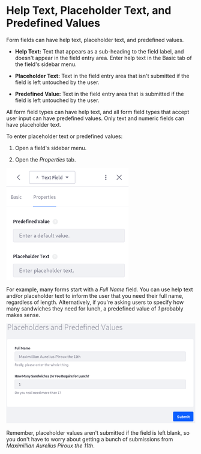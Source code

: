 # Help Text, Placeholder Text, and Predefined Values

Form fields can have help text, placeholder text, and predefined values.

-   **Help Text:** Text that appears as a sub-heading to the field label, and 
    doesn't appear in the field entry area. Enter help text in the Basic tab of 
    the field's sidebar menu.

-   **Placeholder Text:** Text in the field entry area that isn't submitted if 
    the field is left untouched by the user. 

-   **Predefined Value:** Text in the field entry area that is submitted if the 
    field is left untouched by the user. 

All form field types can have help text, and all form field types that accept 
user input can have predefined values. Only text and numeric fields can have 
placeholder text. 

To enter placeholder text or predefined values: 

1.  Open a field's sidebar menu.

2.  Open the *Properties* tab. 

![Figure 1: Predefined values and placeholder text are entered in the Properties tab.](../../images/forms-placeholder-predefined-values.png)

For example, many forms start with a *Full Name* field. You can use help text 
and/or placeholder text to inform the user that you need their full name, 
regardless of length. Alternatively, if you're asking users to specify how many 
sandwiches they need for lunch, a predefined value of *1* probably makes sense. 

![Figure 2: The Full Name field here uses help text and placeholder text, while the sandwiches field uses a predefined value.](../../images/forms-help-placeholder-predefined.png)

Remember, placeholder values aren't submitted if the field is left blank, so you 
don't have to worry about getting a bunch of submissions from 
*Maximillian Aurelius Piroux the 11th*. 
